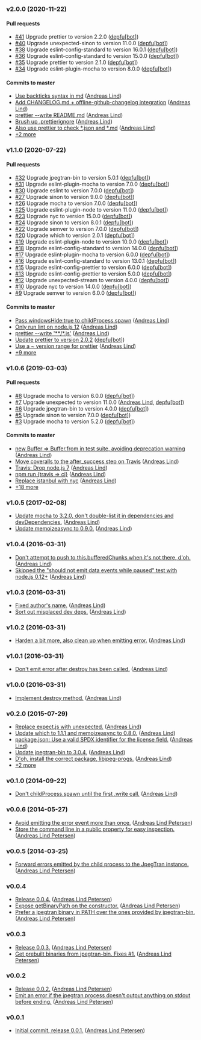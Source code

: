 ### v2.0.0 (2020-11-22)

#### Pull requests

- [#41](https://github.com/papandreou/node-jpegtran/pull/41) Upgrade prettier to version 2.2.0 ([depfu[bot]](mailto:23717796+depfu[bot]@users.noreply.github.com))
- [#40](https://github.com/papandreou/node-jpegtran/pull/40) Upgrade unexpected-sinon to version 11.0.0 ([depfu[bot]](mailto:23717796+depfu[bot]@users.noreply.github.com))
- [#38](https://github.com/papandreou/node-jpegtran/pull/38) Upgrade eslint-config-standard to version 16.0.1 ([depfu[bot]](mailto:23717796+depfu[bot]@users.noreply.github.com))
- [#36](https://github.com/papandreou/node-jpegtran/pull/36) Upgrade eslint-config-standard to version 15.0.0 ([depfu[bot]](mailto:23717796+depfu[bot]@users.noreply.github.com))
- [#35](https://github.com/papandreou/node-jpegtran/pull/35) Upgrade prettier to version 2.1.0 ([depfu[bot]](mailto:23717796+depfu[bot]@users.noreply.github.com))
- [#34](https://github.com/papandreou/node-jpegtran/pull/34) Upgrade eslint-plugin-mocha to version 8.0.0 ([depfu[bot]](mailto:23717796+depfu[bot]@users.noreply.github.com))

#### Commits to master

- [Use backticks syntax in md](https://github.com/papandreou/node-jpegtran/commit/9cee145c7cd0c2e59a8ae7ca167578ea5cc1f2a7) ([Andreas Lind](mailto:andreaslindpetersen@gmail.com))
- [Add CHANGELOG.md + offline-github-changelog integration](https://github.com/papandreou/node-jpegtran/commit/3bc282cbd8dacbfd0b788ef5138df25ca7a445d1) ([Andreas Lind](mailto:andreaslindpetersen@gmail.com))
- [prettier --write README.md](https://github.com/papandreou/node-jpegtran/commit/2d748a4390e04c9c5d822636a839bbfda1a15c6c) ([Andreas Lind](mailto:andreaslindpetersen@gmail.com))
- [Brush up .prettierignore](https://github.com/papandreou/node-jpegtran/commit/609d29395143142cbff5d7396db7d2b556d7b80a) ([Andreas Lind](mailto:andreaslindpetersen@gmail.com))
- [Also use prettier to check \*.json and \*.md](https://github.com/papandreou/node-jpegtran/commit/9095772b126e8200e3be1f36dab23b4347203aa5) ([Andreas Lind](mailto:andreaslindpetersen@gmail.com))
- [+2 more](https://github.com/papandreou/node-jpegtran/compare/v1.1.0...v2.0.0)

### v1.1.0 (2020-07-22)

#### Pull requests

- [#32](https://github.com/papandreou/node-jpegtran/pull/32) Upgrade jpegtran-bin to version 5.0.1 ([depfu[bot]](mailto:23717796+depfu[bot]@users.noreply.github.com))
- [#31](https://github.com/papandreou/node-jpegtran/pull/31) Upgrade eslint-plugin-mocha to version 7.0.0 ([depfu[bot]](mailto:23717796+depfu[bot]@users.noreply.github.com))
- [#30](https://github.com/papandreou/node-jpegtran/pull/30) Upgrade eslint to version 7.0.0 ([depfu[bot]](mailto:23717796+depfu[bot]@users.noreply.github.com))
- [#27](https://github.com/papandreou/node-jpegtran/pull/27) Upgrade sinon to version 9.0.0 ([depfu[bot]](mailto:23717796+depfu[bot]@users.noreply.github.com))
- [#26](https://github.com/papandreou/node-jpegtran/pull/26) Upgrade mocha to version 7.0.0 ([depfu[bot]](mailto:23717796+depfu[bot]@users.noreply.github.com))
- [#25](https://github.com/papandreou/node-jpegtran/pull/25) Upgrade eslint-plugin-node to version 11.0.0 ([depfu[bot]](mailto:23717796+depfu[bot]@users.noreply.github.com))
- [#23](https://github.com/papandreou/node-jpegtran/pull/23) Upgrade nyc to version 15.0.0 ([depfu[bot]](mailto:23717796+depfu[bot]@users.noreply.github.com))
- [#24](https://github.com/papandreou/node-jpegtran/pull/24) Upgrade sinon to version 8.0.1 ([depfu[bot]](mailto:23717796+depfu[bot]@users.noreply.github.com))
- [#22](https://github.com/papandreou/node-jpegtran/pull/22) Upgrade semver to version 7.0.0 ([depfu[bot]](mailto:23717796+depfu[bot]@users.noreply.github.com))
- [#20](https://github.com/papandreou/node-jpegtran/pull/20) Upgrade which to version 2.0.1 ([depfu[bot]](mailto:23717796+depfu[bot]@users.noreply.github.com))
- [#19](https://github.com/papandreou/node-jpegtran/pull/19) Upgrade eslint-plugin-node to version 10.0.0 ([depfu[bot]](mailto:23717796+depfu[bot]@users.noreply.github.com))
- [#18](https://github.com/papandreou/node-jpegtran/pull/18) Upgrade eslint-config-standard to version 14.0.0 ([depfu[bot]](mailto:23717796+depfu[bot]@users.noreply.github.com))
- [#17](https://github.com/papandreou/node-jpegtran/pull/17) Upgrade eslint-plugin-mocha to version 6.0.0 ([depfu[bot]](mailto:23717796+depfu[bot]@users.noreply.github.com))
- [#16](https://github.com/papandreou/node-jpegtran/pull/16) Upgrade eslint-config-standard to version 13.0.1 ([depfu[bot]](mailto:23717796+depfu[bot]@users.noreply.github.com))
- [#15](https://github.com/papandreou/node-jpegtran/pull/15) Upgrade eslint-config-prettier to version 6.0.0 ([depfu[bot]](mailto:23717796+depfu[bot]@users.noreply.github.com))
- [#13](https://github.com/papandreou/node-jpegtran/pull/13) Upgrade eslint-config-prettier to version 5.0.0 ([depfu[bot]](mailto:depfu[bot]@users.noreply.github.com))
- [#12](https://github.com/papandreou/node-jpegtran/pull/12) Upgrade unexpected-stream to version 4.0.0 ([depfu[bot]](mailto:depfu[bot]@users.noreply.github.com))
- [#10](https://github.com/papandreou/node-jpegtran/pull/10) Upgrade nyc to version 14.0.0 ([depfu[bot]](mailto:depfu[bot]@users.noreply.github.com))
- [#9](https://github.com/papandreou/node-jpegtran/pull/9) Upgrade semver to version 6.0.0 ([depfu[bot]](mailto:depfu[bot]@users.noreply.github.com))

#### Commits to master

- [Pass windowsHide:true to childProcess.spawn](https://github.com/papandreou/node-jpegtran/commit/b02253b70d61ce838fe21e87f52f1baa01db0a3f) ([Andreas Lind](mailto:andreaslindpetersen@gmail.com))
- [Only run lint on node.js 12](https://github.com/papandreou/node-jpegtran/commit/82fdf7c681580d603ca66627519cbb4989bed036) ([Andreas Lind](mailto:andreas.lind@peakon.com))
- [prettier --write '\*\*\/\*.js'](https://github.com/papandreou/node-jpegtran/commit/3627ddaefd050e3c3882489e2a410b440af9b3da) ([Andreas Lind](mailto:andreas.lind@peakon.com))
- [Update prettier to version 2.0.2](https://github.com/papandreou/node-jpegtran/commit/649b12c2fd244839460181f70d32e99b812912b5) ([depfu[bot]](mailto:23717796+depfu[bot]@users.noreply.github.com))
- [Use a ~ version range for prettier](https://github.com/papandreou/node-jpegtran/commit/17c8f4d4b238518ae97876922081e24968369557) ([Andreas Lind](mailto:andreaslindpetersen@gmail.com))
- [+9 more](https://github.com/papandreou/node-jpegtran/compare/v1.0.6...v1.1.0)

### v1.0.6 (2019-03-03)

#### Pull requests

- [#8](https://github.com/papandreou/node-jpegtran/pull/8) Upgrade mocha to version 6.0.0 ([depfu[bot]](mailto:depfu[bot]@users.noreply.github.com))
- [#7](https://github.com/papandreou/node-jpegtran/pull/7) Upgrade unexpected to version 11.0.0 ([Andreas Lind](mailto:andreas.lind@peakon.com), [depfu[bot]](mailto:depfu[bot]@users.noreply.github.com))
- [#6](https://github.com/papandreou/node-jpegtran/pull/6) Upgrade jpegtran-bin to version 4.0.0 ([depfu[bot]](mailto:depfu[bot]@users.noreply.github.com))
- [#5](https://github.com/papandreou/node-jpegtran/pull/5) Upgrade sinon to version 7.0.0 ([depfu[bot]](mailto:depfu[bot]@users.noreply.github.com))
- [#3](https://github.com/papandreou/node-jpegtran/pull/3) Upgrade mocha to version 5.2.0 ([depfu[bot]](mailto:depfu[bot]@users.noreply.github.com))

#### Commits to master

- [new Buffer =&gt; Buffer.from in test suite, avoiding deprecation warning](https://github.com/papandreou/node-jpegtran/commit/453575c9001fe9b38d1856eb76c700d8352a07fe) ([Andreas Lind](mailto:andreaslindpetersen@gmail.com))
- [Move coveralls to the after\_success step on Travis](https://github.com/papandreou/node-jpegtran/commit/89d669c87c24ace75d2d1a6951821798be7e6a74) ([Andreas Lind](mailto:andreaslindpetersen@gmail.com))
- [Travis: Drop node.js 7](https://github.com/papandreou/node-jpegtran/commit/9988895c96d251808b4a7614320d55f7db7d98cb) ([Andreas Lind](mailto:andreaslindpetersen@gmail.com))
- [npm run {travis =&gt; ci}](https://github.com/papandreou/node-jpegtran/commit/c64d76ef7d7e5f87842736799ba632e3cf795e42) ([Andreas Lind](mailto:andreaslindpetersen@gmail.com))
- [Replace istanbul with nyc](https://github.com/papandreou/node-jpegtran/commit/0bd6be9585bdc103a6b9f02675a5a544d3779b90) ([Andreas Lind](mailto:andreaslindpetersen@gmail.com))
- [+18 more](https://github.com/papandreou/node-jpegtran/compare/v1.0.5...v1.0.6)

### v1.0.5 (2017-02-08)

- [Update mocha to 3.2.0, don't double-list it in dependencies and devDependencies.](https://github.com/papandreou/node-jpegtran/commit/d64589be625915e1993ea944622a415e5d177ddd) ([Andreas Lind](mailto:andreas@one.com))
- [Update memoizeasync to 0.9.0.](https://github.com/papandreou/node-jpegtran/commit/d24b38bb70944b6697669441ef63998497fc4865) ([Andreas Lind](mailto:andreas@one.com))

### v1.0.4 (2016-03-31)

- [Don't attempt to push to this.bufferedChunks when it's not there, d'oh.](https://github.com/papandreou/node-jpegtran/commit/fc2311db75d8ec945f5815703432055ad197befa) ([Andreas Lind](mailto:andreas@one.com))
- [Skipped the "should not emit data events while paused" test with node.js 0.12+](https://github.com/papandreou/node-jpegtran/commit/80894e7d6cd4af226eb66b6ab668709f3f10e722) ([Andreas Lind](mailto:andreas@one.com))

### v1.0.3 (2016-03-31)

- [Fixed author's name.](https://github.com/papandreou/node-jpegtran/commit/6e5e77b444439a5fce426616a3b14b925570cf42) ([Andreas Lind](mailto:andreas@one.com))
- [Sort out misplaced dev deps.](https://github.com/papandreou/node-jpegtran/commit/58e2e76e3f0439731108a9531709155200aea575) ([Andreas Lind](mailto:andreas@one.com))

### v1.0.2 (2016-03-31)

- [Harden a bit more, also clean up when emitting error.](https://github.com/papandreou/node-jpegtran/commit/1786605274af3a2f6b549a48604e23b00acc715a) ([Andreas Lind](mailto:andreas@one.com))

### v1.0.1 (2016-03-31)

- [Don't emit error after destroy has been called.](https://github.com/papandreou/node-jpegtran/commit/3eb9e8e50f8639c0a9c0c67074b0c43dafd4bb0f) ([Andreas Lind](mailto:andreas@one.com))

### v1.0.0 (2016-03-31)

- [Implement destroy method.](https://github.com/papandreou/node-jpegtran/commit/8ff48ca0e951de3aec5f0c947da36de49da75495) ([Andreas Lind](mailto:andreas@one.com))

### v0.2.0 (2015-07-29)

- [Replace expect.js with unexpected.](https://github.com/papandreou/node-jpegtran/commit/3a2f0e6660e436279b5a3587cf598a093c6d463f) ([Andreas Lind](mailto:andreas@one.com))
- [Update which to 1.1.1 and memoizeasync to 0.8.0.](https://github.com/papandreou/node-jpegtran/commit/4a99c457bf71bc432148d1a037f56411ee5021ac) ([Andreas Lind](mailto:andreas@one.com))
- [package.json: Use a valid SPDX identifier for the license field.](https://github.com/papandreou/node-jpegtran/commit/ca8ac0e406d157fe6b1e85a4e1e2daee7c3bf2be) ([Andreas Lind](mailto:andreas@one.com))
- [Update jpegtran-bin to 3.0.4.](https://github.com/papandreou/node-jpegtran/commit/ed1c9eda9af29f9daa780273f7e131088c3573b0) ([Andreas Lind](mailto:andreas@one.com))
- [D'oh, install the correct package, libjpeg-progs.](https://github.com/papandreou/node-jpegtran/commit/1f1ec89771911e164a210f2310035cb5fd40f7f7) ([Andreas Lind](mailto:andreas@one.com))
- [+2 more](https://github.com/papandreou/node-jpegtran/compare/v0.1.0...v0.2.0)

### v0.1.0 (2014-09-22)

- [Don't childProcess.spawn until the first .write call.](https://github.com/papandreou/node-jpegtran/commit/d4dfb55ff7fe62783791f35e5a33674c22358b8c) ([Andreas Lind](mailto:andreas@one.com))

### v0.0.6 (2014-05-27)

- [Avoid emitting the error event more than once.](https://github.com/papandreou/node-jpegtran/commit/bf3645333b2fa2976f43d260f0b6f33a8205fdd6) ([Andreas Lind Petersen](mailto:andreas@one.com))
- [Store the command line in a public property for easy inspection.](https://github.com/papandreou/node-jpegtran/commit/12dcff351db4deaa37d9e0aeeff234a8e1f6a916) ([Andreas Lind Petersen](mailto:andreas@one.com))

### v0.0.5 (2014-03-25)

- [Forward errors emitted by the child process to the JpegTran instance.](https://github.com/papandreou/node-jpegtran/commit/4fbdbc6a0129256fbb499d821cdf1019b2300982) ([Andreas Lind Petersen](mailto:andreas@one.com))

### v0.0.4

- [Release 0.0.4.](https://github.com/papandreou/node-jpegtran/commit/8a12fc6f95acc9cee101c00bfadb3f04b07a0714) ([Andreas Lind Petersen](mailto:andreas@one.com))
- [Expose getBinaryPath on the constructor.](https://github.com/papandreou/node-jpegtran/commit/893c5e226a2f726a0dca159dbe93ef39d66cf6b1) ([Andreas Lind Petersen](mailto:andreas@one.com))
- [Prefer a jpegtran binary in PATH over the ones provided by jpegtran-bin.](https://github.com/papandreou/node-jpegtran/commit/2e539c795cb1fb14411dea92656e45d0a267eba6) ([Andreas Lind Petersen](mailto:andreas@one.com))

### v0.0.3

- [Release 0.0.3.](https://github.com/papandreou/node-jpegtran/commit/2e090688da60505a799211d2623c67b52705e547) ([Andreas Lind Petersen](mailto:andreas@one.com))
- [Get prebuilt binaries from jpegtran-bin. Fixes \#1.](https://github.com/papandreou/node-jpegtran/commit/657809da4290bff954556dd6624a02ecb0646086) ([Andreas Lind Petersen](mailto:andreas@one.com))

### v0.0.2

- [Release 0.0.2.](https://github.com/papandreou/node-jpegtran/commit/5e0bb5b022724aeefcec90cb3de9bcd53116c858) ([Andreas Lind Petersen](mailto:andreas@one.com))
- [Emit an error if the jpegtran process doesn't output anything on stdout before ending.](https://github.com/papandreou/node-jpegtran/commit/59ab937f8df134d9daaa292e8d686bbe0cac7c59) ([Andreas Lind Petersen](mailto:andreas@one.com))

### v0.0.1

- [Initial commit, release 0.0.1.](https://github.com/papandreou/node-jpegtran/commit/0e5125a5bde368a5ea1e7715083fa59ef5d8b8d9) ([Andreas Lind Petersen](mailto:andreas@one.com))
